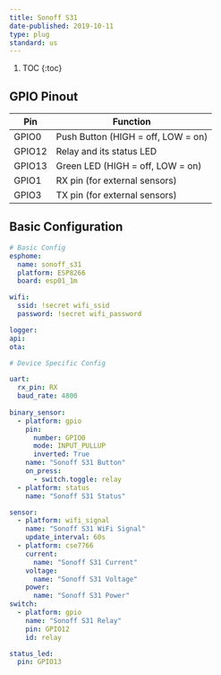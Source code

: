 ```yaml
---
title: Sonoff S31
date-published: 2019-10-11
type: plug
standard: us
---
```

1. TOC
{:toc}

## GPIO Pinout

| Pin     | Function                           |
|---------|------------------------------------|
| GPIO0   | Push Button (HIGH = off, LOW = on) |
| GPIO12  | Relay and its status LED           |
| GPIO13  | Green LED (HIGH = off, LOW = on)   |
| GPIO1   | RX pin (for external sensors)      |
| GPIO3   | TX pin (for external sensors)      |

## Basic Configuration
```yaml
# Basic Config
esphome:
  name: sonoff_s31
  platform: ESP8266
  board: esp01_1m

wifi:
  ssid: !secret wifi_ssid
  password: !secret wifi_password

logger:
api:
ota:

# Device Specific Config

uart:
  rx_pin: RX
  baud_rate: 4800
  
binary_sensor:
  - platform: gpio
    pin:
      number: GPIO0
      mode: INPUT_PULLUP
      inverted: True
    name: "Sonoff S31 Button"
    on_press:
      - switch.toggle: relay
  - platform: status
    name: "Sonoff S31 Status"

sensor:
  - platform: wifi_signal
    name: "Sonoff S31 WiFi Signal"
    update_interval: 60s
  - platform: cse7766
    current:
      name: "Sonoff S31 Current"
    voltage:
      name: "Sonoff S31 Voltage"
    power:
      name: "Sonoff S31 Power"
switch:
  - platform: gpio
    name: "Sonoff S31 Relay"
    pin: GPIO12
    id: relay

status_led:
  pin: GPIO13
```
